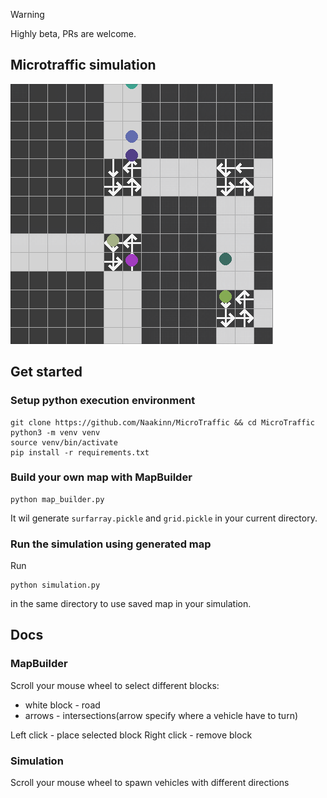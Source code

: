 > [!WARNING]
> Highly beta, PRs are welcome.

## Microtraffic simulation
![](res/preview.png)

## Get started
### Setup python execution environment
```
git clone https://github.com/Naakinn/MicroTraffic && cd MicroTraffic
python3 -m venv venv
source venv/bin/activate
pip install -r requirements.txt
```
### Build your own map with MapBuilder
```
python map_builder.py
```
It wil generate `surfarray.pickle` and `grid.pickle` in your current directory. 

### Run the simulation using generated map
Run
```
python simulation.py
```
in the same directory to use saved map in your simulation. 

## Docs
### MapBuilder
Scroll your mouse wheel to select different blocks:
- white block - road
- arrows - intersections(arrow specify where a vehicle have to turn)

Left click - place selected block
Right click - remove block 
### Simulation
Scroll your mouse wheel to spawn vehicles with different directions

